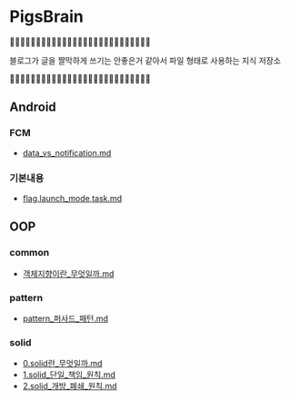 # PigsBrain
🐗🚨🐗🚨🐗🚨🐗🚨🐗🚨🐗🚨🐗🚨🐗🚨🐗🚨🐗🚨🐗🚨🐗🚨🐗🚨🐗

블로그가 글을 짤막하게 쓰기는 안좋은거 같아서 파일 형태로 사용하는 지식 저장소

🐗🚨🐗🚨🐗🚨🐗🚨🐗🚨🐗🚨🐗🚨🐗🚨🐗🚨🐗🚨🐗🚨🐗🚨🐗🚨🐗



## Android
### FCM
- [data_vs_notification.md](https://github.com/2chang5/PigsBrain/tree/main/docs/Android/FCM/data_vs_notification.md)
### 기본내용
- [flag,launch_mode,task.md](https://github.com/2chang5/PigsBrain/tree/main/docs/Android/기본내용/flag,launch_mode,task.md)



## OOP
### common
- [객체지향이란_무엇일까.md](https://github.com/2chang5/PigsBrain/tree/main/docs/OOP/common/객체지향이란_무엇일까.md)
### pattern
- [pattern_퍼사드_패턴.md](https://github.com/2chang5/PigsBrain/tree/main/docs/OOP/pattern/pattern_퍼사드_패턴.md)
### solid
- [0.solid란_무엇일까.md](https://github.com/2chang5/PigsBrain/tree/main/docs/OOP/solid/0.solid란_무엇일까.md)
- [1.solid_단일_책임_원칙.md](https://github.com/2chang5/PigsBrain/tree/main/docs/OOP/solid/1.solid_단일_책임_원칙.md)
- [2.solid_개방_폐쇄_원칙.md](https://github.com/2chang5/PigsBrain/tree/main/docs/OOP/solid/2.solid_개방_폐쇄_원칙.md)



